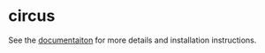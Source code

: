 # circus

See the [documentaiton](https://augustunderground.github.io/circus) for more
details and installation instructions.
